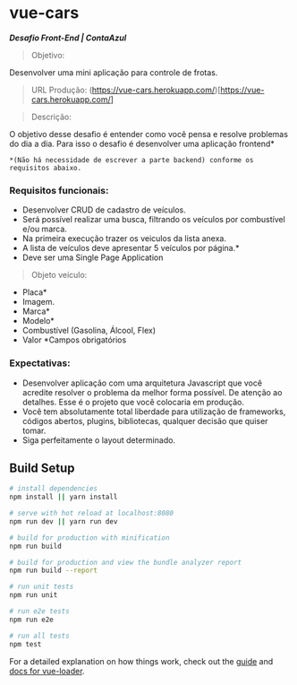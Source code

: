 # vue-cars

***Desafio Front-End | ContaAzul***


> Objetivo:​​

Desenvolver uma mini aplicação para controle de frotas.

> URL Produção:
(https://vue-cars.herokuapp.com/)[https://vue-cars.herokuapp.com/]

> Descrição:​​

  O objetivo desse desafio é entender como você pensa e resolve problemas do dia a dia. Para isso o desafio é desenvolver uma aplicação frontend*

`*(Não há necessidade de escrever a parte backend) conforme os requisitos abaixo.`


### Requisitos funcionais:
- Desenvolver CRUD de cadastro de veículos.
- Será possível realizar uma busca, filtrando os veículos por combustível e/ou marca.
- Na primeira execução trazer os veiculos da lista anexa.
- A lista de veículos deve apresentar 5 veículos por página.*
- Deve ser uma Single Page Application

> Objeto​​ veículo:
- Placa*
- Imagem.
- Marca*
- Modelo*
- Combustível (Gasolina, Álcool, Flex)
- Valor
  *Campos obrigatórios

### Expectativas:
- Desenvolver aplicação com uma arquitetura Javascript que você acredite resolver o problema da
melhor forma possível. De atenção ao detalhes. Esse é o projeto que você colocaria em
produção.
- Você tem absolutamente total liberdade para utilização de frameworks, códigos abertos, plugins,
bibliotecas, qualquer decisão que quiser tomar.
- Siga perfeitamente o layout determinado.


## Build Setup

``` bash
# install dependencies
npm install || yarn install

# serve with hot reload at localhost:8080
npm run dev || yarn run dev

# build for production with minification
npm run build

# build for production and view the bundle analyzer report
npm run build --report

# run unit tests
npm run unit

# run e2e tests
npm run e2e

# run all tests
npm test
```

For a detailed explanation on how things work, check out the [guide](http://vuejs-templates.github.io/webpack/) and [docs for vue-loader](http://vuejs.github.io/vue-loader).
